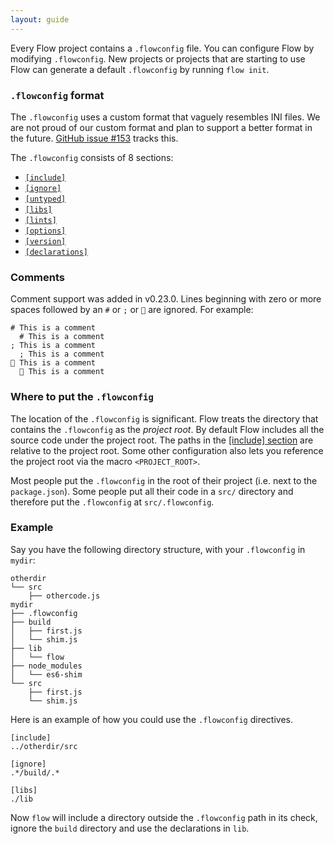 ```yaml
---
layout: guide
---
```


Every Flow project contains a `.flowconfig` file. You can configure Flow by
modifying `.flowconfig`. New projects or projects that are starting to use Flow
can generate a default `.flowconfig` by running `flow init`.

### `.flowconfig` format <a class="toc" id="toc-flowconfig-format" href="#toc-flowconfig-format"></a>

The `.flowconfig` uses a custom format that vaguely resembles INI files. We are
not proud of our custom format and plan to support a better format in the
future. [GitHub issue #153](https://github.com/facebook/flow/issues/153) tracks
this.

The `.flowconfig` consists of 8 sections:

* [`[include]`](include)
* [`[ignore]`](ignore)
* [`[untyped]`](untyped)
* [`[libs]`](libs)
* [`[lints]`](lints)
* [`[options]`](options)
* [`[version]`](version)
* [`[declarations]`](declarations)

### Comments <a class="toc" id="toc-comments" href="#toc-comments"></a>

Comment support was added in v0.23.0. Lines beginning with zero or more spaces
followed by an `#` or `;` or `💩` are ignored. For example:

```
# This is a comment
  # This is a comment
; This is a comment
  ; This is a comment
💩 This is a comment
  💩 This is a comment
```

### Where to put the `.flowconfig` <a class="toc" id="toc-where-to-put-the-flowconfig" href="#toc-where-to-put-the-flowconfig"></a>

The location of the `.flowconfig` is significant. Flow treats the directory that
contains the `.flowconfig` as the _project root_. By default Flow includes all
the source code under the project root. The paths in the
[[include] section](include) are relative to the project root. Some other
configuration also lets you reference the project root via the macro
`<PROJECT_ROOT>`.

Most people put the `.flowconfig` in the root of their project (i.e. next to the
`package.json`). Some people put all their code in a `src/` directory and
therefore put the `.flowconfig` at `src/.flowconfig`.

### Example <a class="toc" id="toc-example" href="#toc-example"></a>

Say you have the following directory structure, with your `.flowconfig` in
`mydir`:

```text
otherdir
└── src
    ├── othercode.js
mydir
├── .flowconfig
├── build
│   ├── first.js
│   └── shim.js
├── lib
│   └── flow
├── node_modules
│   └── es6-shim
└── src
    ├── first.js
    └── shim.js
```

Here is an example of how you could use the `.flowconfig` directives.

```text
[include]
../otherdir/src

[ignore]
.*/build/.*

[libs]
./lib
```

Now `flow` will include a directory outside the `.flowconfig` path in its
check, ignore the `build` directory and use the declarations in `lib`.
